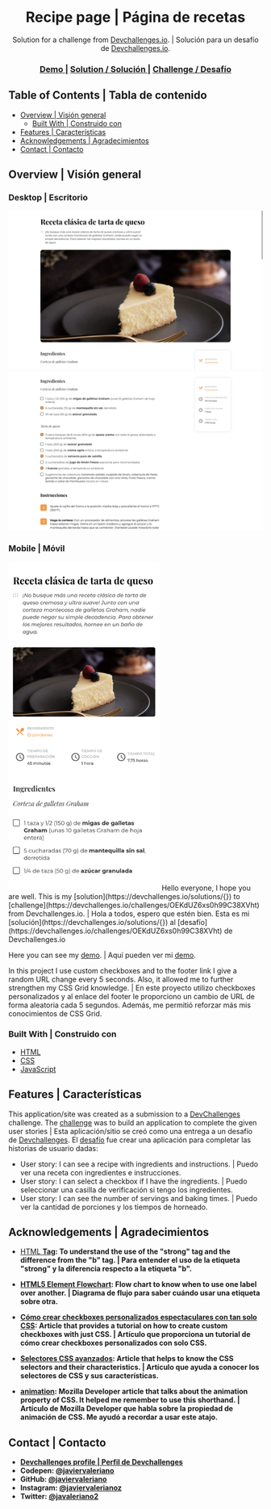 <h1 align="center">Recipe page | Página de recetas</h1>

<div align="center">
   Solution for a challenge from  <a href="http://devchallenges.io" target="_blank">Devchallenges.io</a>. | Solución para un desafío de <a href="http://devchallenges.io" target="_blank">Devchallenges.io</a>.
</div>

<div align="center">
  <h3>
    <a href="https://javiervaleriano.github.io/devchallenge-recipe-page/">
      Demo
    </a>
    <span> | </span>
    <a href="https://devchallenges.io/solutions/{}">
      Solution / Solución
    </a>
    <span> | </span>
    <a href="https://devchallenges.io/challenges/OEKdUZ6xs0h99C38XVht">
      Challenge / Desafío
    </a>
  </h3>
</div>

<!-- TABLE OF CONTENTS -->

## Table of Contents | Tabla de contenido

- [Overview | Visión general](#overview--visi%C3%B3n-general)
  - [Built With | Construido con](#built-with--construido-con)
- [Features | Características](#features--caracter%C3%ADsticas)
- [Acknowledgements | Agradecimientos](#acknowledgements--agradecimientos)
- [Contact | Contacto](#contact--contacto)

<!-- OVERVIEW -->

## Overview | Visión general

### Desktop | Escritorio
![Desktop view | Vista de escritorio](./Desktop_ss(1).png)
![Desktop view | Vista de escritorio](./Desktop_ss(2).png)

### Mobile | Móvil
<img src="./Mobile_ss.png" alt="Mobile view | Vista móvil" width="300" height="auto" />
<!-- ME QUEDÉ POR AQUÍ (BORRAS EL TEXTO DE ESTA LÍNEA Y DEJAS ESTA VACÍA DE POR MEDIO) -->
Hello everyone, I hope you are well. This is my [solution](https://devchallenges.io/solutions/{}) to [challenge](https://devchallenges.io/challenges/OEKdUZ6xs0h99C38XVht) from Devchallenges.io. |
Hola a todos, espero que estén bien. Esta es mi [solución](https://devchallenges.io/solutions/{}) al [desafío](https://devchallenges.io/challenges/OEKdUZ6xs0h99C38XVht) de Devchallenges.io

Here you can see my [demo](https://javiervaleriano.github.io/devchallenge-recipe-page/). | Aquí pueden ver mi [demo](https://javiervaleriano.github.io/devchallenge-recipe-page/).

In this project I use custom checkboxes and to the footer link I give a random URL change every 5 seconds. Also, it allowed me to further strengthen my CSS Grid knowledge. |
En este proyecto utilizo checkboxes personalizados y al enlace del footer le proporciono un cambio de URL de forma aleatoria cada 5 segundos. Además, me permitió reforzar más mis conocimientos de CSS Grid.


### Built With | Construido con

<!-- This section should list any major frameworks that you built your project using. Here are a few examples.-->

- [HTML](https://developer.mozilla.org/es/docs/Learn/HTML/Introduction_to_HTML)
- [CSS](https://developer.mozilla.org/es/docs/Learn/CSS)
- [JavaScript](https://developer.mozilla.org/es/docs/Web/JavaScript)

## Features | Características

<!-- List the features of your application or follow the template. Don't share the figma file here :) -->

This application/site was created as a submission to a [DevChallenges](https://devchallenges.io/challenges) challenge. The [challenge](https://devchallenges.io/challenges/OEKdUZ6xs0h99C38XVht) was to build an application to complete the given user stories | Esta aplicación/sitio se creó como una entrega a un desafío de [Devchallenges](https://devchallenges.io/challenges). El [desafío](https://devchallenges.io/challenges/OEKdUZ6xs0h99C38XVht) fue crear una aplicación para completar las historias de usuario dadas:

- User story: I can see a recipe with ingredients and instructions. | Puedo ver una receta con ingredientes e instrucciones.
- User story: I can select a checkbox if I have the ingredients. | Puedo seleccionar una casilla de verificación si tengo los ingredientes.
- User story: I can see the number of servings and baking times. | Puedo ver la cantidad de porciones y los tiempos de horneado.


## Acknowledgements | Agradecimientos

<!-- This section should list any articles or add-ons/plugins that helps you to complete the project. This is optional but it will help you in the future. For exmpale -->
- [HTML <strong> Tag](https://www.w3schools.com/tags/tag_strong.asp): To understand the use of the "strong" tag and the difference from the "b" tag. | Para entender el uso de la etiqueta "strong" y la diferencia respecto a la etiqueta "b".

- [HTML5 Element Flowchart](https://blogs.ua.es/pi/files/2012/09/h5d-sectioning-flowchart.png): Flow chart to know when to use one label over another. | Diagrama de flujo para saber cuándo usar una etiqueta sobre otra.

- [Cómo crear checkboxes personalizados espectaculares con tan solo CSS](https://www.jasoft.org/Blog/post/como-crear-checkboxes-personalizados-espectaculares-con-tan-solo-css): Article that provides a tutorial on how to create custom checkboxes with just CSS. | Artículo que proporciona un tutorial de cómo crear checkboxes personalizados con solo CSS.

- [Selectores CSS avanzados](https://lenguajecss.com/css/selectores/selectores-avanzados/): Article that helps to know the CSS selectors and their characteristics. | Artículo que ayuda a conocer los selectores de CSS y sus características.

- [animation](https://developer.mozilla.org/es/docs/Web/CSS/animation): Mozilla Developer article that talks about the animation property of CSS. It helped me remember to use this shorthand. | Artículo de Mozilla Developer que habla sobre la propiedad de animación de CSS. Me ayudó a recordar a usar este atajo.


## Contact | Contacto

- [Devchallenges profile | Perfil de Devchallenges](https://devchallenges.io/portfolio/javiervaleriano)
- Codepen: [@javiervaleriano](https://codepen.io/javiervaleriano)
- GitHub: [@javiervaleriano](https://github.com/javiervaleriano)
- Instagram: [@javiervalerianoz](https://www.instagram.com/javiervalerianoz/)
- Twitter: [@javaleriano2](https://twitter.com/javaleriano2)
